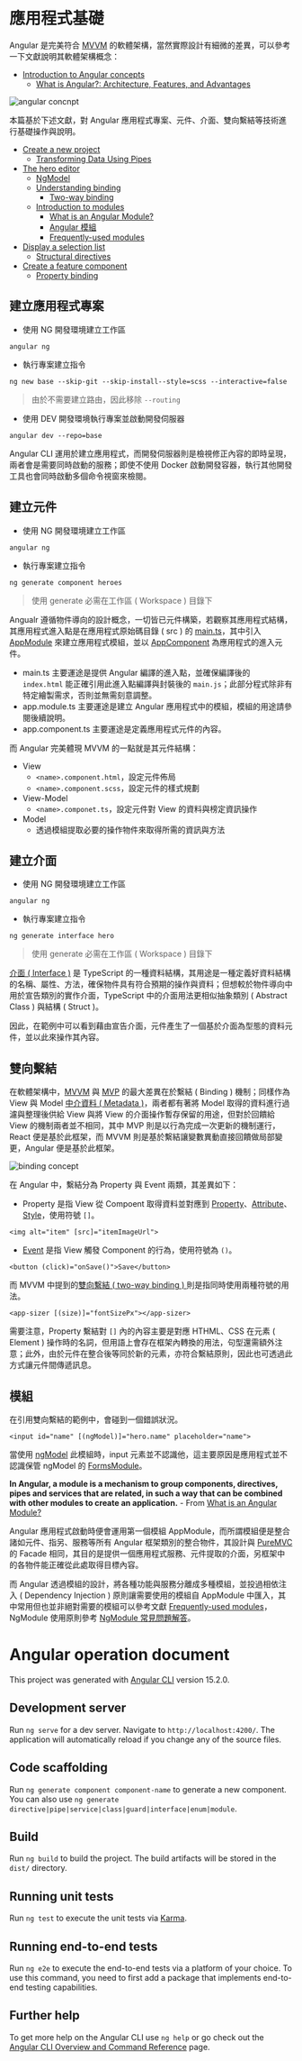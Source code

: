 # 應用程式基礎

Angular 是完美符合 [MVVM](https://zh.wikipedia.org/zh-tw/MVVM) 的軟體架構，當然實際設計有細微的差異，可以參考一下文獻說明其軟體架構概念：

+ [Introduction to Angular concepts](https://angular.tw/guide/architecture)
    - [What is Angular?: Architecture, Features, and Advantages](https://www.simplilearn.com/tutorials/angular-tutorial/what-is-angular)

![angular concnpt](https://angular.tw/generated/images/guide/architecture/overview2.png)

本篇基於下述文獻，對 Angular 應用程式專案、元件、介面、雙向繫結等技術進行基礎操作與說明。

+ [Create a new project](https://angular.io/tutorial/tour-of-heroes/toh-pt0)
    - [Transforming Data Using Pipes](https://angular.io/guide/pipes)
+ [The hero editor](https://angular.io/tutorial/tour-of-heroes/toh-pt1)
    - [NgModel](https://angular.io/api/forms/NgModel)
    - [Understanding binding](https://angular.io/guide/binding-overview)
        + [Two-way binding](https://angular.tw/guide/two-way-binding)
    - [Introduction to modules](https://angular.tw/guide/architecture-modules)
        + [What is an Angular Module?](https://angular-training-guide.rangle.io/modules/introduction)
        + [Angular 模組](https://jonny-huang.github.io/angular/training/06_angular_module/)
        + [Frequently-used modules](https://angular.tw/guide/frequent-les)
+ [Display a selection list](https://angular.io/tutorial/tour-of-heroes/toh-pt2)
    - [Structural directives](https://angular.tw/guide/structural-directives)
+ [Create a feature component](https://angular.io/tutorial/tour-of-heroes/toh-pt3)
    - [Property binding](https://angular.tw/guide/property-binding)

## 建立應用程式專案

+ 使用 NG 開發環境建立工作區
```
angular ng
```

+ 執行專案建立指令
```
ng new base --skip-git --skip-install--style=scss --interactive=false
```
> 由於不需要建立路由，因此移除 ```--routing```

+ 使用 DEV 開發環境執行專案並啟動開發伺服器
```
angular dev --repo=base
```

Angular CLI 運用於建立應用程式，而開發伺服器則是檢視修正內容的即時呈現，兩者會是需要同時啟動的服務；即使不使用 Docker 啟動開發容器，執行其他開發工具也會同時啟動多個命令視窗來檢閱。

## 建立元件

+ 使用 NG 開發環境建立工作區
```
angular ng
```

+ 執行專案建立指令
```
ng generate component heroes
```
> 使用 generate 必需在工作區 ( Workspace ) 目錄下

Angualr 遵循物件導向的設計概念，一切皆已元件構築，若觀察其應用程式結構，其應用程式進入點是在應用程式原始碼目錄 ( src ) 的 [main.ts](./src/main.ts)，其中引入 [AppModule](./src/app/app.modules.ts) 來建立應用程式模組，並以 [AppComponent](./src/app/app.component.ts) 為應用程式的進入元件。

+ main.ts 主要運途是提供 Angular 編譯的進入點，並確保編譯後的 ```index.html``` 能正確引用此進入點編譯與封裝後的 ```main.js```；此部分程式除非有特定繪製需求，否則並無需刻意調整。
+ app.module.ts 主要運途是建立 Angular 應用程式中的模組，模組的用途請參閱後續說明。
+ app.component.ts 主要運途是定義應用程式元件的內容。

而 Angular 完美體現 MVVM 的一點就是其元件結構：

+ View
    - ```<name>.component.html```，設定元件佈局
    - ```<name>.component.scss```，設定元件的樣式規劃
+ View-Model
    - ```<name>.componet.ts```，設定元件對 View 的資料與榜定資訊操作
+ Model
    - 透過模組提取必要的操作物件來取得所需的資訊與方法

## 建立介面

+ 使用 NG 開發環境建立工作區
```
angular ng
```

+ 執行專案建立指令
```
ng generate interface hero
```
> 使用 generate 必需在工作區 ( Workspace ) 目錄下

[介面 ( Interface )](https://www.tutorialsteacher.com/typescript/typescript-interface) 是 TypeScript  的一種資料結構，其用途是一種定義好資料結構的名稱、屬性、方法，確保物件具有符合預期的操作與資料；但想較於物件導向中用於宣告類別的實作介面，TypeScript 中的介面用法更相似抽象類別 ( Abstract Class ) 與結構 ( Struct )。

因此，在範例中可以看到藉由宣告介面，元件產生了一個基於介面為型態的資料元件，並以此來操作其內容。

## 雙向繫結

在軟體架構中，[MVVM](https://zh.wikipedia.org/zh-tw/MVVM) 與 [MVP](https://zh.wikipedia.org/zh-tw/Model-view-presenter) 的最大差異在於繫結 ( Binding ) 機制；同樣作為 View 與 Model [中介資料 ( Metadata )](https://zh.wikipedia.org/zh-tw/%E5%85%83%E6%95%B0%E6%8D%AE)，兩者都有著將 Model 取得的資料進行過濾與整理後供給 View 與將 View 的介面操作暫存保留的用途，但對於回饋給 View 的機制兩者並不相同，其中 MVP 則是以行為完成一次更新的機制運行，React 便是基於此框架，而 MVVM 則是基於繫結讓變數異動直接回饋做局部變更，Angular 便是基於此框架。

![binding concept](https://angular.tw/generated/images/guide/architecture/databinding.png)

在 Angular 中，繫結分為 Property 與 Event 兩類，其差異如下：

+ Property 是指 View 從 Compoent 取得資料並對應到 [Property](https://angular.tw/guide/property-binding)、[Attribute](https://angular.tw/guide/attribute-binding)、[Style](https://angular.tw/guide/class-binding)，使用符號 ```[]```。
```
<img alt="item" [src]="itemImageUrl">
```
+ [Event](https://angular.tw/guide/event-binding) 是指 View 觸發 Component 的行為，使用符號為 ```()```。
```
<button (click)="onSave()">Save</button>
```

而 MVVM 中提到的[雙向繫結 ( two-way binding ) ](https://angular.tw/guide/two-way-binding)則是指同時使用兩種符號的用法。
```
<app-sizer [(size)]="fontSizePx"></app-sizer>
```

需要注意，Property 繫結對 ```[]``` 內的內容主要是對應 HTHML、CSS 在元素 ( Element ) 操作時的名詞，但用語上會存在框架內轉換的用法，句型還需額外注意；此外，由於元件在整合後等同於新的元素，亦符合繫結原則，因此也可透過此方式讓元件間傳遞訊息。

## 模組

在引用雙向繫結的範例中，會碰到一個錯誤狀況。

```
<input id="name" [(ngModel)]="hero.name" placeholder="name">
```

當使用 [ngModel](https://angular.io/api/forms/NgModel) 此模組時，input 元素並不認識他，這主要原因是應用程式並不認識保管 ngModel 的 [FormsModule](https://angular.io/api/forms/FormsModule)。

**In Angular, a module is a mechanism to group components, directives, pipes and services that are related, in such a way that can be combined with other modules to create an application.** - From [What is an Angular Module?](https://angular-training-guide.rangle.io/modules/introduction)

Angular 應用程式啟動時便會運用第一個模組 AppModule，而所謂模組便是整合諸如元件、指另、服務等所有 Angular 框架類別的整合物件，其設計與 [PureMVC](https://puremvc.org/) 的 Facade 相同，其目的是提供一個應用程式服務、元件提取的介面，另框架中的各物件能正確從此處取得目標內容。

而 Angular 透過模組的設計，將各種功能與服務分離成多種模組，並投過相依注入 ( Dependency Injection ) 原則讓需要使用的模組自 AppModule 中匯入，其中常用但也並非絕對需要的模組可以參考文獻 [Frequently-used modules](https://angular.tw/guide/frequent-ngmodules)，NgModule 使用原則參考 [NgModule 常見問題解答](https://angular.tw/guide/ngmodule-faq)。

# Angular operation document

This project was generated with [Angular CLI](https://github.com/angular/angular-cli) version 15.2.0.

## Development server

Run `ng serve` for a dev server. Navigate to `http://localhost:4200/`. The application will automatically reload if you change any of the source files.

## Code scaffolding

Run `ng generate component component-name` to generate a new component. You can also use `ng generate directive|pipe|service|class|guard|interface|enum|module`.

## Build

Run `ng build` to build the project. The build artifacts will be stored in the `dist/` directory.

## Running unit tests

Run `ng test` to execute the unit tests via [Karma](https://karma-runner.github.io).

## Running end-to-end tests

Run `ng e2e` to execute the end-to-end tests via a platform of your choice. To use this command, you need to first add a package that implements end-to-end testing capabilities.

## Further help

To get more help on the Angular CLI use `ng help` or go check out the [Angular CLI Overview and Command Reference](https://angular.io/cli) page.
